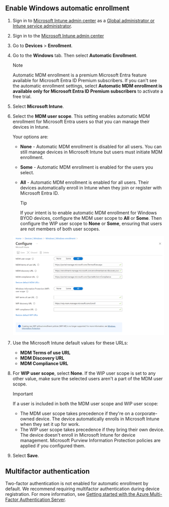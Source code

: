 ## Enable Windows automatic enrollment  
1. Sign in to [Microsoft Intune admin center](https://go.microsoft.com/fwlink/?linkid=2109431) as a [Global administrator or Intune service administrator](../fundamentals/users-add.md#types-of-administrators).  
1. Sign in to the [Microsoft Intune admin center](https://go.microsoft.com/fwlink/?linkid=2109431)    
1. Go to **Devices** > **Enrollment**.     
1. Go to the **Windows** tab. Then select **Automatic Enrollment**.  

   > [!NOTE]
   >  Automatic MDM enrollment is a premium Microsoft Entra feature available for Microsoft Entra ID Premium subscribers. If you can't see the automatic enrollment settings, select **Automatic MDM enrollment is available only for Microsoft Entra ID Premium subscribers** to activate a free trial.   
1. Select **Microsoft Intune**.   
1. Select the **MDM user scope**. This setting enables automatic MDM enrollment for Microsoft Entra users so that you can manage their devices in Intune.  

   Your options are:  
   
   - **None** - Automatic MDM enrollment is disabled for all users. You can still manage devices in Microsoft Intune but users must initiate MDM enrollment.  
   - **Some** - Automatic MDM enrollment is enabled for the users you select.    
   - **All** - Automatic MDM enrollment is enabled for all users. Their devices automatically enroll in Intune when they join or register with Microsoft Entra ID.  
      
      > [!TIP]
      > If your intent is to enable automatic MDM enrollment for Windows BYOD devices, configure the MDM user scope to **All** or **Some**. Then configure the WIP user scope to **None** or **Some**,  ensuring that users are not members of both user scopes. 
   
   ![Screenshot shows the Microsoft Entra MDM user scope.](../enrollment/media/windows-enroll/auto-enroll-scope.png)  
1. Use the Microsoft Intune default values for these URLs:   
   - **MDM Terms of use URL**  
   - **MDM Discovery URL**  
   - **MDM Compliance URL**  
 
1. For **WIP user scope**, select **None**. If the WIP user scope is set to any other value, make sure the selected users aren't a part of the MDM user scope.  
   
   > [!IMPORTANT]
    > If a user is included in both the MDM user scope and WIP user scope: 
    > - The MDM user scope takes precedence if they're on a corporate-owned device. The device automatically enrolls in Microsoft Intune when they set it up for work.  
    > - The WIP user scope takes precedence if they bring their own device. The device doesn't enroll in Microsoft Intune for device management. Microsoft Purview Information Protection policies are applied if you configured them. 

1. Select **Save**.    

## Multifactor authentication  

Two-factor authentication is not enabled for automatic enrollment by default. We recommend requiring multifactor authentication during device registration. For more information, see [Getting started with the Azure Multi-Factor Authentication Server](/azure/multi-factor-authentication/multi-factor-authentication-get-started-cloud).  
